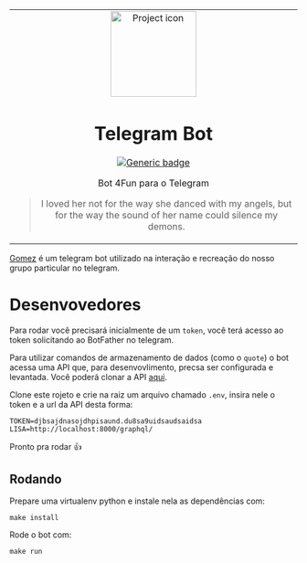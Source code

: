 <table align="center"><tr><td align="center" width="9999">

<img src="https://upload.wikimedia.org/wikipedia/en/a/a4/John_Astin_as_Gomez_Addams.jpg" align="center" width="150" alt="Project icon">

# Telegram Bot

[![Generic badge](https://img.shields.io/badge/docs-blue.svg)](https://github.com/brunolcarli/Gomez/wiki)

Bot 4Fun para o Telegram

>I loved her not for the way she danced with my angels, but for the way the sound of her name could silence my demons.

</td></tr></table>

[Gomez](https://en.wikipedia.org/wiki/Gomez_Addams) é um telegram bot utilizado na interação e recreação do nosso grupo
particular no telegram.

# Desenvovedores

Para rodar você precisará inicialmente de um `token`, você terá acesso ao token
solicitando ao BotFather no telegram.

Para utilizar comandos de armazenamento de dados (como o `quote`) o bot acessa
uma API que, para desenvovlimento, precsa ser configurada e levantada. Você poderá
clonar a API [aqui](https://github.com/brunolcarli/Lisa/tree/threepio_chatbot).

Clone este rojeto e crie na raiz um arquivo chamado `.env`, insira nele o token e a url
da API desta forma:

```
TOKEN=djbsajdnasojdhpisaund.du8sa9uidsaudsaidsa
LISA=http://localhost:8000/graphql/
```

Pronto pra rodar :thumbsup:

## Rodando

Prepare uma virtualenv python e instale nela as dependências com:

```
make install
```

Rode o bot com:

```
make run
```